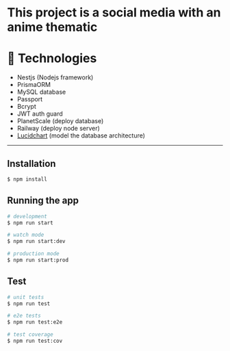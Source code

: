 # This project is a social media with an anime thematic

# 🔨 Technologies

- Nestjs (Nodejs framework)
- PrismaORM
- MySQL database
- Passport
- Bcrypt
- JWT auth guard
- PlanetScale (deploy database)
- Railway (deploy node server)
- [Lucidchart](https://lucid.app/lucidchart/9799e13c-970b-4717-ab41-9beed8a506f6/edit?viewport_loc=-253%2C-69%2C943%2C1080%2C0_0&invitationId=inv_acb285fa-cfd7-42f5-8a84-5ca1b478681d#) (model the database architecture)

___

## Installation

```bash
$ npm install
```

## Running the app

```bash
# development
$ npm run start

# watch mode
$ npm run start:dev

# production mode
$ npm run start:prod
```

## Test

```bash
# unit tests
$ npm run test

# e2e tests
$ npm run test:e2e

# test coverage
$ npm run test:cov
```